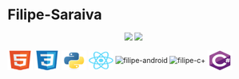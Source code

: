 # Filipe-Saraiva

<div align="center" >
  <a href="https://github.com/Saraiva97"> </a>
  <img height="180em" src="https://github-readme-stats.vercel.app/api?username=Saraiva97&show_icons=true&theme=dark&include_all_commits=true&count_private=true"/>
  <img height="180em" src="https://github-readme-stats.vercel.app/api/top-langs/?username=Saraiva97&layout=compact&langs_count=7&theme=dark"/>
</div>
  
  <div style="display: inline_block"><br>
   <img align="center" alt="filipe-HTML" height="40" width="50" src="https://raw.githubusercontent.com/devicons/devicon/master/icons/html5/html5-original.svg">
  <img align="center" alt="filipe-CSS" height="40" width="50" src="https://raw.githubusercontent.com/devicons/devicon/master/icons/css3/css3-original.svg">
   <img align="center" alt="filipe-Python" height="40" width="50" src="https://raw.githubusercontent.com/devicons/devicon/master/icons/python/python-original.svg">
  <img align="center" alt="filipe-React" height="40" width="50" src="https://raw.githubusercontent.com/devicons/devicon/master/icons/react/react-original.svg">
  <img align="center" alt="filipe-android" height="40" width="50" src="https://cdn.jsdelivr.net/gh/devicons/devicon/icons/android/android-original-wordmark.svg" />
   <img align="center" alt="filipe-c+" height="40" width="50"src="https://cdn.jsdelivr.net/gh/devicons/devicon/icons/cplusplus/cplusplus-line.svg" />
  <img align="center" alt="filipe-Csharp" height="40" width="50" src="https://raw.githubusercontent.com/devicons/devicon/master/icons/csharp/csharp-original.svg">
</div>
  
  ####
